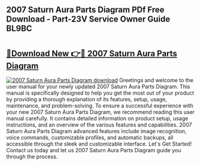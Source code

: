 ## 2007 Saturn Aura Parts Diagram PDf Free Download - Part-23V Service Owner Guide BL9BC

# <h2><a href="http://dflcft.blite.top/?on=2007+Saturn+Aura+Parts+Diagram">🔗Download New 👉🔴 2007 Saturn Aura Parts Diagram</a></h2>

[![2007 Saturn Aura Parts Diagram download](https://i.imgur.com/lujVjoI.png)](http://dflcft.blite.top/?on=2007+Saturn+Aura+Parts+Diagram)
Greetings and welcome to the user manual for your newly updated 2007 Saturn Aura Parts Diagram. This manual is specifically designed to help you get the most out of your product by providing a thorough explanation of its features, setup, usage, maintenance, and problem-solving. To ensure a successful experience with your new 2007 Saturn Aura Parts Diagram, we recommend reading this user manual carefully. It contains detailed information on product setup, usage instructions, and an overview of the various features and capabilities. 2007 Saturn Aura Parts Diagram advanced features include image recognition, voice commands, customizable profiles, and automatic backups, all accessible through the sleek and customizable interface. Let's Get Started! Contact us today and let us 2007 Saturn Aura Parts Diagram guide you through the process.
